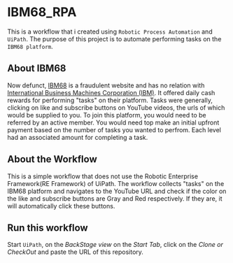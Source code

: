 # IBM68_RPA
This is a workflow that i created using `Robotic Process Automation` and `UiPath`. The purpose of this project is to automate performing tasks on the `IBM68 platform`.

## About IBM68
Now defunct, [IBM68](https://www.ibm68.com/xml/#/login) is a fraudulent website and has no relation with [International Business Machines Corporation (IBM)](https://www.ibm.com/). It offered daily cash rewards for performing "tasks" on their platform. Tasks were generally, clicking on like and subscribe buttons on YouTube videos, the urls of which would be supplied to you.
To join this platform, you would need to be referred by an active member. You would need top make an initial upfront payment based on the number of tasks you wanted to perfrom. Each level had an associated amount for completing a task.

## About the Workflow
This is a simple workflow that does not use the Robotic Enterprise Framework(RE Framework) of UiPath.
The workflow collects "tasks" on the IBM68 platform and navigates to the YouTube URL and check if the color on the like and subscribe buttons are Gray and Red respectively. If they are, it will automatically click these buttons.

## Run this workflow
Start `UiPath`, on the *BackStage view* on the *Start Tab*, click on the *Clone or CheckOut* and paste the URL of this repository.